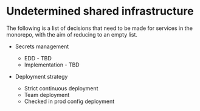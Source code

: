 # Undetermined shared infrastructure

The following is a list of decisions that need to be made for services in the monorepo, with the aim of reducing to an empty list.

- Secrets management

  - EDD - TBD
  - Implementation - TBD

- Deployment strategy

  - Strict continuous deployment
  - Team deployment
  - Checked in prod config deployment
